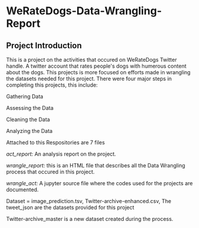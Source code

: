 # WeRateDogs-Data-Wrangling-Report

## Project Introduction
This is a project on the activities that occured on WeRateDogs Twitter handle. A twitter account that rates people's dogs with humerous content about the dogs.
This projects is more focused on efforts made in wrangling the datasets needed for this project. There were four major steps in completing this projects, this include:

Gathering Data

Assessing the Data

Cleaning the Data

Analyzing the Data

Attached to this Respositories are 7 files

*act_report:* An analysis report on the project.

*wrangle_report:* this is an HTML file that describes all the Data Wrangling process that occured in this project.

*wrangle_act:* A jupyter source file where the codes used for the projects are documented.

Dataset = image_prediction.tsv, Twitter-archive-enhanced.csv, The tweet_json are the datasets provided for this project

Twitter-archive_master is a new dataset created during the process.
